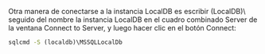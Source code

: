 Otra manera de conectarse a la instancia LocalDB es escribir (LocalDB)\ seguido del nombre la instancia LocalDB en el cuadro combinado Server de la ventana Connect to Server, y luego hacer clic en el botón Connect:

```cmd
sqlcmd -S (localdb)\MSSQLLocalDb
```